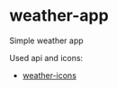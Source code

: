 # weather-app
Simple weather app

Used api and icons:
* [weather-icons](https://erikflowers.github.io/weather-icons/)

